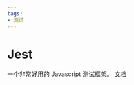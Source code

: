 ```yaml
---
tags:
- 测试
---
```

# Jest

一个非常好用的 Javascript 测试框架。
[文档](https://www.jestjs.cn/docs/getting-started)
